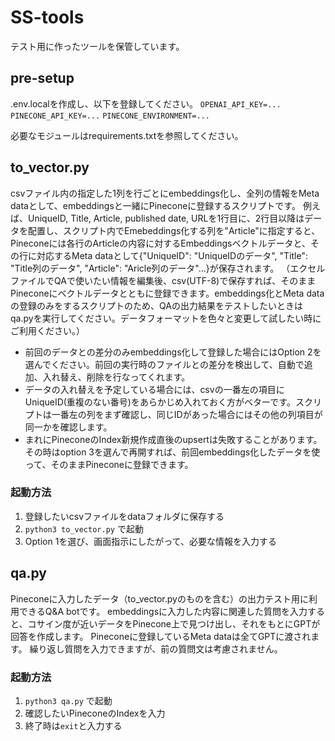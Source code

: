 # SS-tools
テスト用に作ったツールを保管しています。

## pre-setup
.env.localを作成し、以下を登録してください。
`OPENAI_API_KEY=...`
`PINECONE_API_KEY=...`
`PINECONE_ENVIRONMENT=...`

必要なモジュールはrequirements.txtを参照してください。

## to_vector.py
csvファイル内の指定した1列を行ごとにembeddings化し、全列の情報をMeta dataとして、embeddingsと一緒にPineconeに登録するスクリプトです。
例えば、UniqueID, Title, Article, published date, URLを1行目に、2行目以降はデータを配置し、スクリプト内でEmebeddings化する列を"Article"に指定すると、Pineconeには各行のArticleの内容に対するEmbeddingsベクトルデータと、その行に対応するMeta dataとして{"UniqueID": "UniqueIDのデータ", "Title": "Title列のデータ", "Article": "Aricle列のデータ"...}が保存されます。
（エクセルファイルでQAで使いたい情報を編集後、csv(UTF-8)で保存すれば、そのままPineconeにベクトルデータとともに登録できます。embeddings化とMeta dataの登録のみをするスクリプトのため、QAの出力結果をテストしたいときはqa.pyを実行してください。データフォーマットを色々と変更して試したい時にご利用ください。）

- 前回のデータとの差分のみembeddings化して登録した場合にはOption 2を選んでください。前回の実行時のファイルとの差分を検出して、自動で追加、入れ替え、削除を行なってくれます。
- データの入れ替えを予定している場合には、csvの一番左の項目にUniqueID(重複のない番号)をあらかじめ入れておく方がベターです。スクリプトは一番左の列をまず確認し、同じIDがあった場合にはその他の列項目が同一かを確認します。
- まれにPineconeのIndex新規作成直後のupsertは失敗することがあります。その時はoption 3を選んで再開すれば、前回embeddings化したデータを使って、そのままPineconeに登録できます。

### 起動方法
1. 登録したいcsvファイルをdataフォルダに保存する
2. `python3 to_vector.py` で起動
3. Option 1を選び、画面指示にしたがって、必要な情報を入力する


## qa.py
Pineconeに入力したデータ（to_vector.pyのものを含む）の出力テスト用に利用できるQ&A botです。
embeddingsに入力した内容に関連した質問を入力すると、コサイン度が近いデータをPinecone上で見つけ出し、それをもとにGPTが回答を作成します。
Pineconeに登録しているMeta dataは全てGPTに渡されます。
繰り返し質問を入力できますが、前の質問文は考慮されません。

### 起動方法
1. `python3 qa.py` で起動
2. 確認したいPineconeのIndexを入力
3. 終了時は`exit`と入力する